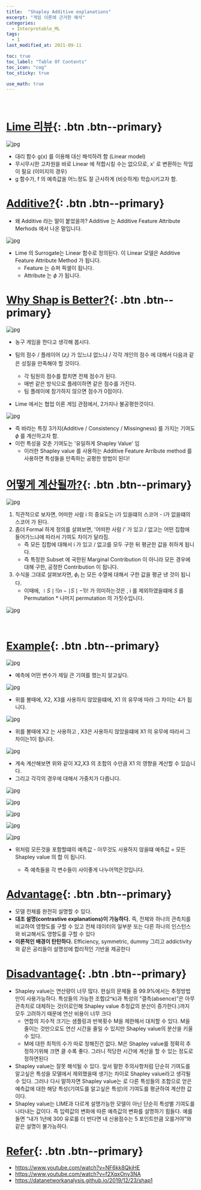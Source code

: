 ```yaml
---
title:  "Shapley Additive explanations"
excerpt: "게임 이론에 근거한 해석"
categories:
  - Interpretable_ML
tags:
  - 1
last_modified_at: 2021-09-11

toc: true
toc_label: "Table Of Contents"
toc_icon: "cog"
toc_sticky: true

use_math: true
---
```


<br>

# [Lime 리뷰](#link){: .btn .btn--primary} 

![jpg]({{site.baseurl}}/assets/images/ML/1_35.jpg)

- 대리 함수 g(x) 를 이용해 대신 해석하려 함 (Linear model)
- 무시무시한 고차원을 바로 Linear 에 적합시킬 수는 없으므로, x' 로 변환하는 작업이 필요 (이미지의 경우)
- g 함수가, f 의 예측값을 어느정도 잘 근사하게 (비슷하게) 학습시키고자 함.

# [Additive?](#link){: .btn .btn--primary} 

- 왜 Additive 라는 말이 붙었을까? Additive 는 Additive Feature Attribute Merhods 에서 나온 말입니다.

![jpg]({{site.baseurl}}/assets/images/ML/1_36.jpg)

- Lime 의 Surrogate는 Linear 함수로 정의된다. 이 Linear 모델은 Additive Feature Attribute Method 가 됩니다.
  - Feature 는 슈퍼 픽셀이 됩니다.
  - Attribute 는 $\phi$ 가 됩니다.

# [Why Shap is Better?](#link){: .btn .btn--primary} 

![jpg]({{site.baseurl}}/assets/images/ML/2_6.png)

- 농구 게임을 한다고 생각해 봅시다.
- 팀의 점수 / 플레이어 ($z_i$) 가 있느냐 없느냐 / 각각 개인의 점수 에 대해서 다음과 같은 성질을 만족해야 할 것이다.
  - 각 팀원의 점수를 합치면 전체 점수가 된다. 
  - 매번 같은 방식으로 플레이하면 같은 점수를 가진다. 
  - 팀 플레이에 참가하지 않으면 점수가 0점이다. 

- Lime 에서는 협업 이론 게임 관점에서, 2가지나 불공평한것이다.

![jpg]({{site.baseurl}}/assets/images/ML/1_38.jpg)

- 즉 바라는 특징 3가지(Additive / Consistency / Missingness) 를 가지는 기여도 $\phi$ 를 계산하고자 함. 
- 이런 특성을 갖춘 기여도는 '유일하게 Shapley Value' 임
  - 이러한 Shapley value 를 사용하는 Additive Feature Arribute method 를 사용하면 특성들을 만족하는 공평한 방법이 된다!

# [어떻게 계산될까?](#link){: .btn .btn--primary} 

![jpg]({{site.baseurl}}/assets/images/ML/2_7.png)

1. 직관적으로 보자면, 어떠한 사람 i 의 중요도는 i가 있을떄의 스코어 - i가 없을떄의 스코어 가 된다. 
2. 좀더 Formal 하게 정의를 살펴보면, '어떠한 사람 i' 가 있고 / 없고는 어떤 집합에 들어가느냐에 따라서 기여도 차이가 달라짐.
   - 즉 모든 집합에 대해서 i 가 있고 / 없고를 모두 구한 뒤 평균한 값을 취하게 됩니다. 
   - 즉 특정한 Subset 에 국한된 Marginal Contribution 이 아니라 모든 경우에 대해 구한, 공정한 Contribution 이 됩니다.
3. 수식을 그대로 살펴보자면, $\phi_i$ 는 모든 수열에 대해서 구한 값을 평균 낸 것이 됩니다. 
   - 이때에, $\mid S \mid ! (n - \mid S\mid-1)!$ 가 의미하는것은 , i 를 제외하였을떄에 $S$ 를 Permutation * 나머지 permutation 의 가짓수입니다.

![jpg]({{site.baseurl}}/assets/images/ML/1_40.jpg)

<BR>

# [Example](#link){: .btn .btn--primary} 

![jpg]({{site.baseurl}}/assets/images/ML/2_8.png)

- 예측에 어떤 변수가 제일 큰 기여를 했는지 알고싶다. 

![jpg]({{site.baseurl}}/assets/images/ML/2_9.png)

- 위를 볼때에, X2, X3를 사용하지 않았을떄에, X1 의 유무에 따라 그 차이는 4가 됩니다. 

![jpg]({{site.baseurl}}/assets/images/ML/2_10.png)

- 위를 볼때에 X2 는 사용하고 , X3은 사용하지 않았을떄에 X1 의 유무에 따라서 그 차이는1이 됩니다. 

![jpg]({{site.baseurl}}/assets/images/ML/2_11.png)

- 계속 계산해보면 위와 같이 X2,X3 의 조합의 수만큼 X1 의 영향을 계산할 수 있습니다.
- 그리고 각각의 경우에 대해서 가중치가 다릅니다.  

![jpg]({{site.baseurl}}/assets/images/ML/2_12.png)

![jpg]({{site.baseurl}}/assets/images/ML/2_13.png)

![jpg]({{site.baseurl}}/assets/images/ML/2_14.png)

![jpg]({{site.baseurl}}/assets/images/ML/2_15.png)

![jpg]({{site.baseurl}}/assets/images/ML/2_16.png)

- 위처럼 모든것을 포함할떄의 예측값 - 아무것도 사용하지 않을떄 예측값 = 모든 Shapley value 의 합 이 됩니다.

  - 즉 예측들을 각 변수들이 사이좋게 나누어먹은것입니다.


# [Advantage](#link){: .btn .btn--primary} 

- 모델 전체를 완전히 설명할 수 있다. 
- **대조 설명(contrastive explanations)이 가능하다.** 즉, 전체와 하나의 관측치를 비교하여 영향도를 구할 수 있고 전체 데이터의 일부분 또는 다른 하나의 인스턴스와 비교해서도 영향도를 구할 수 있다
- **이론적인 배경이 탄탄하다.** Efficiency, symmetric, dummy 그리고 addictivity와 같은 공리들이 설명성에 합리적인 기반을 제공한다

# [Disadvantage](#link){: .btn .btn--primary} 

- Shapley value는 연산량이 너무 많다. 현실의 문제들 중 99.9%에서는 추정방법만이 사용가능하다. 특성들의 가능한 조합(2^k)과 특성의 “결측(absence)”은 아무 관측치로 대체하는 것(이로인해 Shapley value 추청값의 분산이 증가한다.)까지 모두 고려하기 때문에 연산 비용이 너무 크다
  - 연합의 지수적 크기는 샘플링과 반복횟수 M을 제한해서 대처할 수 있다. M을 줄이는 것만으로도 연산 시간을 줄일 수 있지만 Shapley value의 분산을 키울 수 있다.
  -  M에 대한 최적의 수가 따로 정해진건 없다. M은 Shapley value를 정확히 추정하기위해 크면 클 수록 좋다. 그러니 적당한 시간에 계산을 할 수 있는 정도로 정하면된다
- Shapley value는 잘못 해석될 수 있다. 앞서 말한 주의사항처럼 단순히 기여도를 알고싶은 특성을 모델에서 제외했을때 생기는 차이로 Shapley value라고 생각될 수 있다. 그러나 다시 말하자면 Shapley value는 로 다른 특성들의 조합으로 얻은 예측값에 대한 해당 특성(기여도를 알고싶은 특성)의 기여도를 평균하여 계산한 값이다.
- Shapley value는 LIME과 다르게 설명가능한 모델이 아닌 단순히 특성별 기여도를 나타내는 값이다. 즉 입력값의 변화에 따른 예측값의 변화를 설명하기 힘들다. 예를 들면 “내가 1년에 300 유로를 더 번다면 내 신용점수는 5 포인트만큼 오를거야”와 같은 설명이 불가능하다.

# [Refer](#link){: .btn .btn--primary} 

- https://www.youtube.com/watch?v=NF6kk8QkiHE
- https://www.youtube.com/watch?v=f2XqxOny3NA
- https://datanetworkanalysis.github.io/2019/12/23/shap1

